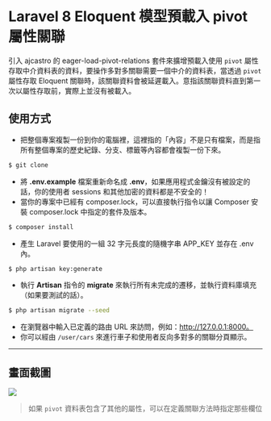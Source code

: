 # Laravel 8 Eloquent 模型預載入 pivot 屬性關聯

引入 ajcastro 的 eager-load-pivot-relations 套件來擴增預載入使用 `pivot` 屬性存取中介資料表的資料，要操作多對多關聯需要一個中介的資料表，當透過 `pivot` 屬性存取 Eloquent 關聯時，該關聯資料會被延遲載入。意指該關聯資料直到第一次以屬性存取前，實際上並沒有被載入。

## 使用方式
- 把整個專案複製一份到你的電腦裡，這裡指的「內容」不是只有檔案，而是指所有整個專案的歷史紀錄、分支、標籤等內容都會複製一份下來。
```sh
$ git clone
```
- 將 __.env.example__ 檔案重新命名成 __.env__，如果應用程式金鑰沒有被設定的話，你的使用者 sessions 和其他加密的資料都是不安全的！
- 當你的專案中已經有 composer.lock，可以直接執行指令以讓 Composer 安裝 composer.lock 中指定的套件及版本。
```sh
$ composer install
```
- 產生 Laravel 要使用的一組 32 字元長度的隨機字串 APP_KEY 並存在 .env 內。
```sh
$ php artisan key:generate
```
- 執行 __Artisan__ 指令的 __migrate__ 來執行所有未完成的遷移，並執行資料庫填充（如果要測試的話）。
```sh
$ php artisan migrate --seed
```
- 在瀏覽器中輸入已定義的路由 URL 來訪問，例如：http://127.0.0.1:8000。
- 你可以經由 `/user/cars` 來進行車子和使用者反向多對多的關聯分頁顯示。

----

## 畫面截圖
![](https://i.imgur.com/G7Vs0I0.png)
> 如果 `pivot` 資料表包含了其他的屬性，可以在定義關聯方法時指定那些欄位